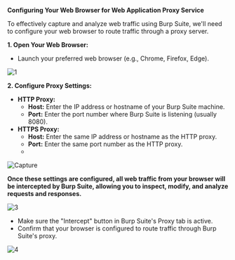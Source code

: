 
**Configuring Your Web Browser for Web Application Proxy Service**

To effectively capture and analyze web traffic using Burp Suite, we'll need to configure your web browser to route traffic through a proxy server. 

**1. Open Your Web Browser:**
   - Launch your preferred web browser (e.g., Chrome, Firefox, Edge).

![1](https://github.com/user-attachments/assets/91a0f917-912b-438d-85f8-a2349cc1ce6b)


**2. Configure Proxy Settings:**
   - **HTTP Proxy:**
     - **Host:** Enter the IP address or hostname of your Burp Suite machine.
     - **Port:** Enter the port number where Burp Suite is listening (usually 8080).
   - **HTTPS Proxy:**
     - **Host:** Enter the same IP address or hostname as the HTTP proxy.
     - **Port:** Enter the same port number as the HTTP proxy.
     - 
  ![Capture](https://github.com/user-attachments/assets/8a63378b-c45d-41ee-a28f-39560e65eca5)

**Once these settings are configured, all web traffic from your browser will be intercepted by Burp Suite, allowing you to inspect, modify, and analyze requests and responses.**

![3](https://github.com/user-attachments/assets/1833c886-ea62-4578-b1c6-0fba9bd393ce)

 - Make sure the "Intercept" button in Burp Suite's Proxy tab is active.
 - Confirm that your browser is configured to route traffic through Burp Suite's proxy.

![4](https://github.com/user-attachments/assets/87660af9-55e7-4a97-b962-04065b5c339e)
